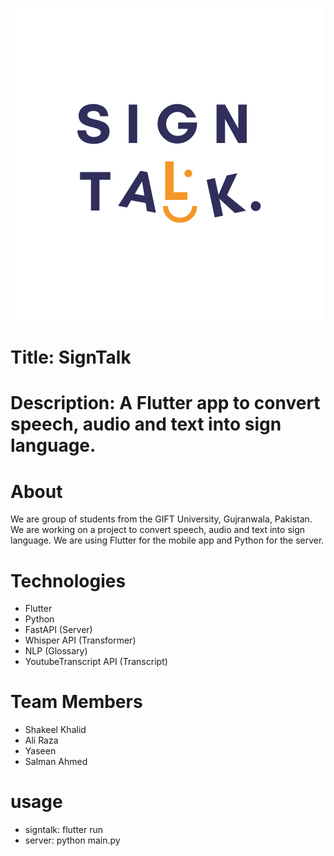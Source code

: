 ![alt text](signtalk/assets/images/1.png)
# Title: SignTalk
# Description: A Flutter app to convert speech, audio and text into sign language.

# About
We are group of students from the GIFT University, Gujranwala, Pakistan.
We are working on a project to convert speech, audio and text into sign language.
We are using Flutter for the mobile app and Python for the server.

# Technologies
- Flutter
- Python
- FastAPI (Server)
- Whisper API (Transformer)
- NLP (Glossary)
- YoutubeTranscript API (Transcript)

# Team Members
- Shakeel Khalid
- Ali Raza
- Yaseen
- Salman Ahmed

# usage
- signtalk: flutter run
- server: python main.py